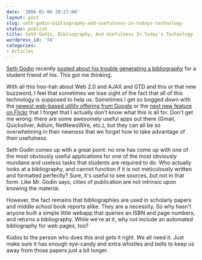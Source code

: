```yaml
---
date: '2006-01-06 20:27:00'
layout: post
slug: seth-godin-bibliography-and-usefulness-in-todays-technology
status: publish
title: Seth Godin, Bibliography, And Usefulness In Today's Technology
wordpress_id: '54'
categories:
- Articles
---
```


[Seth Godin](http://sethgodin.com/sg/) recently [posted about his trouble generating a bibliography](http://sethgodin.typepad.com/seths_blog/2006/01/stuck_systems.html) for a student friend of his.  This got me thinking.

With all this hoo-hah about Web 2.0 and AJAX and GTD and this or that new buzzword, I feel that sometimes we lose sight of the fact that all of this technology is supposed to help us.  Sometimes I get so bogged down with the [newest web-based utility offering from Google](http://pack.google.com/pack_installer_required.html) or the [next new feature on Flickr](http://flickr.com/news.gne) that I forget that I actually don't know what this is all for.  Don't get me wrong:  there are some awesomely useful apps out there (Gmail, Quicksilver, Adium, NetNewsWire, etc.), but they can all be so overwhelming in their newness that we forget how to take advantage of their usefulness.

Seth Godin comes up with a great point:  no one has come up with one of the most obviously useful applications for one of the most obviously mundane and useless tasks that students are required to do.  Who actually looks at a bibliography, and cannot function if it is not meticulously written and formatted perfectly?  Sure, it's useful to see sources, but not in that form.  Like Mr. Godin says, cities of publication are not intrinsic upon knowing the material.

However, the fact remains that bibliographies are used in scholarly papers and middle school book reports alike.  They are a necessity. So why hasn't anyone built a simple little webapp that queries an ISBN and page numbers, and returns a bibliography.  While we're at it, why not include an automated bibliography for web pages, too?

Kudos to the person who does this and gets it right.  We all need it.  Just make sure it has enough eye-candy and extra whistles and bells to keep us away from those papers just a bit longer.
